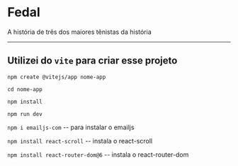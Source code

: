 # Fedal
 A história de três dos maiores tênistas da história

___
## Utilizei do `vite` para criar esse projeto

`npm create @vitejs/app nome-app`

`cd nome-app`

`npm install`

`npm run dev`

`npm i emailjs-com` -- para instalar o emailjs

`npm install react-scroll` -- instala o react-scroll

`npm install react-router-dom@6` -- instala o react-router-dom
